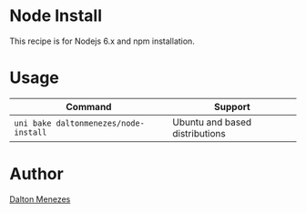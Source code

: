 # Node Install
This recipe is for Nodejs 6.x and npm installation.

# Usage

| Command | Support |
| --- | --- | 
| `uni bake daltonmenezes/node-install` | Ubuntu and based distributions |

# Author

[Dalton Menezes](https://github.com/uni-linux/recipes/tree/master/src/daltonmenezes)
